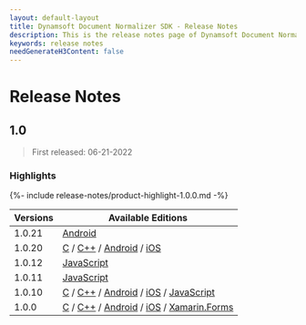 ```yaml
---
layout: default-layout
title: Dynamsoft Document Normalizer SDK - Release Notes
description: This is the release notes page of Dynamsoft Document Normalizer.
keywords: release notes
needGenerateH3Content: false
---
```


# Release Notes

## 1.0

> First released: 06-21-2022

### Highlights

{%- include release-notes/product-highlight-1.0.0.md -%}

| Versions | Available Editions |
| -------- | ------------------ |
| 1.0.21 | [Android](../programming/android/release-notes/android-1.md#1021-02152023) |
| 1.0.20 | [C](../programming/c/release-notes/c-1.md#1020-02022023) / [C++](../programming/cplusplus/release-notes/cpp-1.md#1020-02022023) / [Android](../programming/android/release-notes/android-1.md#1020-02022023) / [iOS](../programming/ios/release-notes/ios-1.md#1020-02022023) |
| 1.0.12 | [JavaScript](../programming/javascript/release-notes/javascript-1.md#1012-01052023) |
| 1.0.11 | [JavaScript](../programming/javascript/release-notes/javascript-1.md#1011-11302022) |
| 1.0.10 | [C](../programming/c/release-notes/c-1.md#1010-09292022) / [C++](../programming/cplusplus/release-notes/cpp-1.md#1010-09292022) / [Android](../programming/android/release-notes/android-1.md#1010-09292022) / [iOS](../programming/ios/release-notes/ios-1.md#1010-09292022) / [JavaScript](../programming/javascript/release-notes/javascript-1.md#1010-11042022) |
| 1.0.0 | [C](../programming/c/release-notes/c-1.md#100-06212022) / [C++](../programming/cplusplus/release-notes/cpp-1.md#100-06212022) / [Android](../programming/android/release-notes/android-1.md#100-06212022) / [iOS](../programming/ios/release-notes/ios-1.md#100-06212022) / [Xamarin.Forms](../programming/xamarin/release-notes/xamarin-1.md#100-10282022) |
